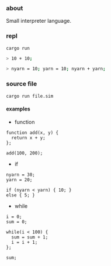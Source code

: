 ### about
Small interpreter language.

### repl
```
cargo run
```
```sh
> 10 + 10;
```
```sh
> nyarn = 10; yarn = 10; nyarn + yarn;
```

### source file
```
cargo run file.sim
```

#### examples
- function
```
function add(x, y) {
  return x + y;
};

add(100, 200);
```

- if
```
nyarn = 30;
yarn = 20;

if (nyarn < yarn) { 10; }
else { 5; }
```

- while
```
i = 0;
sum = 0;

while(i < 100) {
  sum = sum + 1;
  i = i + 1;
};

sum;
```

